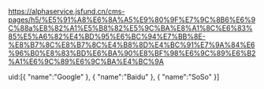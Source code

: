 https://alphaservice.jsfund.cn/cms-pages/h5/%E5%91%A8%E6%8A%A5%E9%80%9F%E7%9C%8B6%E6%9C%88a%E8%82%A1%E5%B8%82%E5%9C%BA%E8%A1%8C%E6%83%85%E5%A6%82%E4%BD%95%E6%BC%94%E7%BB%8E-%E8%B7%8C%E8%B7%8C%E4%B8%8D%E4%BC%91%E7%9A%84%E6%96%B0%E8%83%BD%E6%BA%90%E8%BF%98%E6%9C%89%E6%B2%A1%E6%9C%89%E6%9C%BA%E4%BC%9A

uid:[{
        "name":"Google"
    },
    {
       "name":"Baidu"
   },
   {
       "name":"SoSo"
   }]
